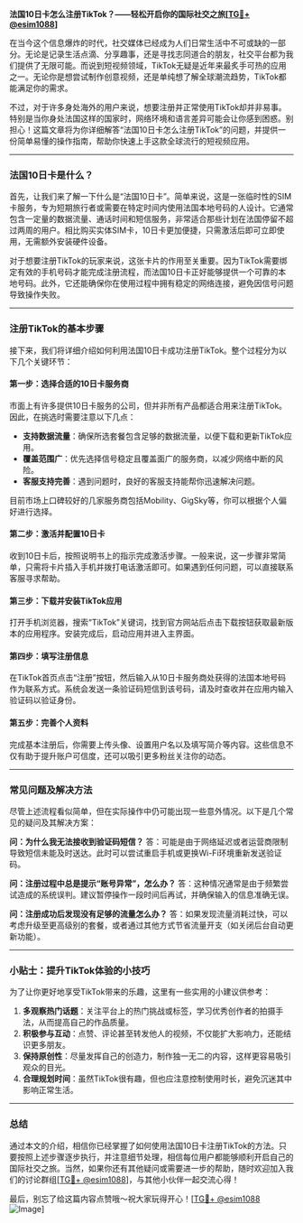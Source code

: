 **法国10日卡怎么注册TikTok？——轻松开启你的国际社交之旅[[TG💪+ @esim1088](https://t.me/s/esim1088)]**

在当今这个信息爆炸的时代，社交媒体已经成为人们日常生活中不可或缺的一部分。无论是记录生活点滴、分享趣事，还是寻找志同道合的朋友，社交平台都为我们提供了无限可能。而说到短视频领域，TikTok无疑是近年来最炙手可热的应用之一。无论你是想尝试制作创意视频，还是单纯想了解全球潮流趋势，TikTok都能满足你的需求。

不过，对于许多身处海外的用户来说，想要注册并正常使用TikTok却并非易事。特别是当你身处法国这样的国家时，网络环境和语言差异可能会让你感到困惑。别担心！这篇文章将为你详细解答“法国10日卡怎么注册TikTok”的问题，并提供一份简单易懂的操作指南，帮助你快速上手这款全球流行的短视频应用。

---

### 法国10日卡是什么？

首先，让我们来了解一下什么是“法国10日卡”。简单来说，这是一张临时性的SIM卡服务，专为短期旅行者或需要在特定时间内使用法国本地号码的人设计。它通常包含一定量的数据流量、通话时间和短信服务，非常适合那些计划在法国停留不超过两周的用户。相比购买实体SIM卡，10日卡更加便捷，只需激活后即可立即使用，无需额外安装硬件设备。

对于想要注册TikTok的玩家来说，这张卡片的作用至关重要。因为TikTok需要绑定有效的手机号码才能完成注册流程，而法国10日卡正好能够提供一个可靠的本地号码。此外，它还能确保你在使用过程中拥有稳定的网络连接，避免因信号问题导致操作失败。

---

### 注册TikTok的基本步骤

接下来，我们将详细介绍如何利用法国10日卡成功注册TikTok。整个过程分为以下几个关键环节：

#### 第一步：选择合适的10日卡服务商
市面上有许多提供10日卡服务的公司，但并非所有产品都适合用来注册TikTok。因此，在挑选时需要注意以下几点：
- **支持数据流量**：确保所选套餐包含足够的数据流量，以便下载和更新TikTok应用。
- **覆盖范围广**：优先选择信号稳定且覆盖面广的服务商，以减少网络中断的风险。
- **客服支持完善**：遇到问题时，良好的客服支持能帮你迅速解决问题。

目前市场上口碑较好的几家服务商包括Mobility、GigSky等，你可以根据个人偏好进行选择。

#### 第二步：激活并配置10日卡
收到10日卡后，按照说明书上的指示完成激活步骤。一般来说，这一步骤非常简单，只需将卡片插入手机并拨打电话激活即可。如果遇到任何问题，可以直接联系客服寻求帮助。

#### 第三步：下载并安装TikTok应用
打开手机浏览器，搜索“TikTok”关键词，找到官方网站后点击下载按钮获取最新版本的应用程序。安装完成后，启动应用并进入主界面。

#### 第四步：填写注册信息
在TikTok首页点击“注册”按钮，然后输入从10日卡服务商处获得的法国本地号码作为联系方式。系统会发送一条验证码短信到该号码，请及时查收并在应用内输入验证码以验证身份。

#### 第五步：完善个人资料
完成基本注册后，你需要上传头像、设置用户名以及填写简介等内容。这些信息不仅有助于提升账户可信度，还可以吸引更多粉丝关注你的动态。

---

### 常见问题及解决方法

尽管上述流程看似简单，但在实际操作中仍可能出现一些意外情况。以下是几个常见的疑问及其解决方案：

**问：为什么我无法接收到验证码短信？**
答：可能是由于网络延迟或者运营商限制导致短信未能及时送达。此时可以尝试重启手机或更换Wi-Fi环境重新发送验证码。

**问：注册过程中总是提示“账号异常”，怎么办？**
答：这种情况通常是由于频繁尝试造成的系统误判。建议暂停操作一段时间后再试，并确保输入的信息准确无误。

**问：注册成功后发现没有足够的流量怎么办？**
答：如果发现流量消耗过快，可以考虑升级至更高级别的套餐，或者通过其他方式节省流量开支（如关闭后台自动更新功能）。

---

### 小贴士：提升TikTok体验的小技巧

为了让你更好地享受TikTok带来的乐趣，这里有一些实用的小建议供参考：

1. **多观察热门话题**：关注平台上的热门挑战或标签，学习优秀创作者的拍摄手法，从而提高自己的作品质量。
2. **积极参与互动**：点赞、评论甚至转发他人的视频，不仅能扩大影响力，还能结识更多朋友。
3. **保持原创性**：尽量发挥自己的创造力，制作独一无二的内容，这样更容易吸引观众的目光。
4. **合理规划时间**：虽然TikTok很有趣，但也应注意控制使用时长，避免沉迷其中影响正常生活。

---

### 总结

通过本文的介绍，相信你已经掌握了如何使用法国10日卡注册TikTok的方法。只要按照上述步骤逐步执行，并注意细节处理，相信每位用户都能够顺利开启自己的国际社交之旅。当然，如果你还有其他疑问或需要进一步的帮助，随时欢迎加入我们的讨论群组[[TG💪+ @esim1088](https://t.me/s/esim1088)]，与其他小伙伴一起交流心得！

最后，别忘了给这篇内容点赞哦～祝大家玩得开心！[[TG💪+ @esim1088](https://t.me/s/esim1088) ![Image](https://i.postimg.cc/4NQfJmqS/Snipaste-2025-05-13-00-14-12.png)]